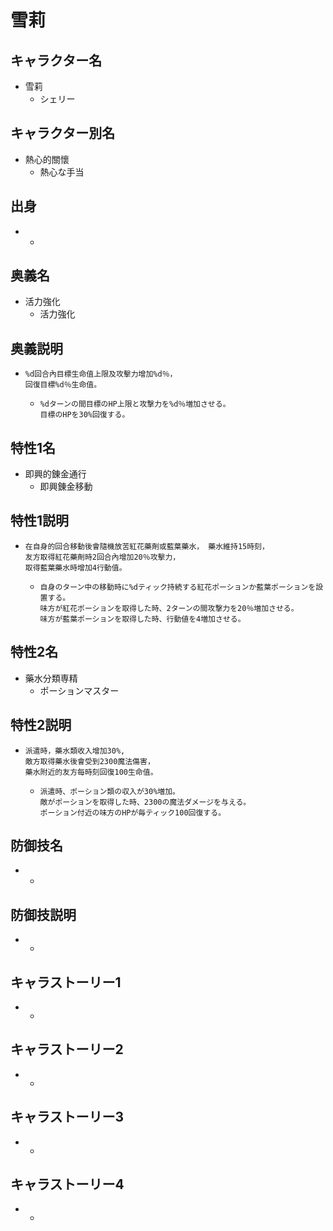 # 雪莉
## キャラクター名
 - 雪莉
   - シェリー

## キャラクター別名
 - 熱心的關懷
   - 熱心な手当

## 出身
 - 
   - 

## 奥義名
 - 活力強化
   - 活力強化

## 奥義説明
 - ```
   %d回合內目標生命值上限及攻擊力增加%d％，
   回復目標%d％生命值。 
   ```
   - ```
     %dターンの間目標のHP上限と攻撃力を%d％増加させる。
     目標のHPを30%回復する。
     ```

## 特性1名
 - 即興的錬金通行
   - 即興錬金移動

## 特性1説明
 - ```
   在自身的回合移動後會隨機放苦紅花藥劑或藍葉藥水， 藥水維持15時刻， 
   友方取得紅花藥劑時2回合內增加20％攻擊力，
   取得藍葉藥水時增加4行動值。
   ```
   - ```
     自身のターン中の移動時に%dティック持続する紅花ポーションか藍葉ポーションを設置する。
     味方が紅花ポーションを取得した時、2ターンの間攻撃力を20％増加させる。
     味方が藍葉ポーションを取得した時、行動値を4増加させる。
     ```

## 特性2名
 - 藥水分類専精
   - ポーションマスター

## 特性2説明
 - ```
   派遣時，藥水類收入增加30%, 
   敵方取得藥水後會受到2300魔法傷害，
   藥水附近的友方每時刻回復100生命值。
   ```
   - ```
     派遣時、ポーション類の収入が30%増加。
     敵がポーションを取得した時、2300の魔法ダメージを与える。
     ポーション付近の味方のHPが毎ティック100回復する。
     ```

## 防御技名
 - 
   - 

## 防御技説明
 - ```
   ```
   - ``` 
     ```

## キャラストーリー1
 - ```
   ```
   - ```
     ```
## キャラストーリー2
 - ```
   ```
   - ```
     ```

## キャラストーリー3
 - ```
   ```
   - ```
     ```

## キャラストーリー4
 - ```
   ```
   - ```
     ```
